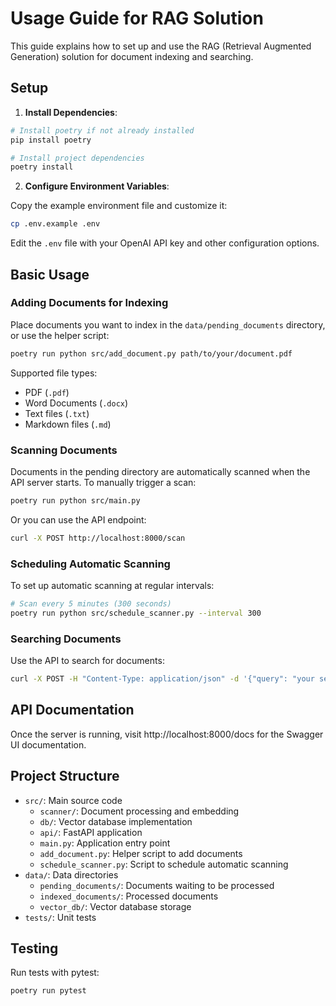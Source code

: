 # Usage Guide for RAG Solution

This guide explains how to set up and use the RAG (Retrieval Augmented Generation) solution for document indexing and searching.

## Setup

1. **Install Dependencies**:

```bash
# Install poetry if not already installed
pip install poetry

# Install project dependencies
poetry install
```

2. **Configure Environment Variables**:

Copy the example environment file and customize it:

```bash
cp .env.example .env
```

Edit the `.env` file with your OpenAI API key and other configuration options.

## Basic Usage

### Adding Documents for Indexing

Place documents you want to index in the `data/pending_documents` directory, or use the helper script:

```bash
poetry run python src/add_document.py path/to/your/document.pdf
```

Supported file types:
- PDF (`.pdf`)
- Word Documents (`.docx`)
- Text files (`.txt`)
- Markdown files (`.md`)

### Scanning Documents

Documents in the pending directory are automatically scanned when the API server starts. 
To manually trigger a scan:

```bash
poetry run python src/main.py
```

Or you can use the API endpoint:

```bash
curl -X POST http://localhost:8000/scan
```

### Scheduling Automatic Scanning

To set up automatic scanning at regular intervals:

```bash
# Scan every 5 minutes (300 seconds)
poetry run python src/schedule_scanner.py --interval 300
```

### Searching Documents

Use the API to search for documents:

```bash
curl -X POST -H "Content-Type: application/json" -d '{"query": "your search query", "top_k": 5}' http://localhost:8000/query
```

## API Documentation

Once the server is running, visit http://localhost:8000/docs for the Swagger UI documentation.

## Project Structure

- `src/`: Main source code
  - `scanner/`: Document processing and embedding
  - `db/`: Vector database implementation
  - `api/`: FastAPI application
  - `main.py`: Application entry point
  - `add_document.py`: Helper script to add documents
  - `schedule_scanner.py`: Script to schedule automatic scanning
- `data/`: Data directories
  - `pending_documents/`: Documents waiting to be processed
  - `indexed_documents/`: Processed documents
  - `vector_db/`: Vector database storage
- `tests/`: Unit tests

## Testing

Run tests with pytest:

```bash
poetry run pytest
```
